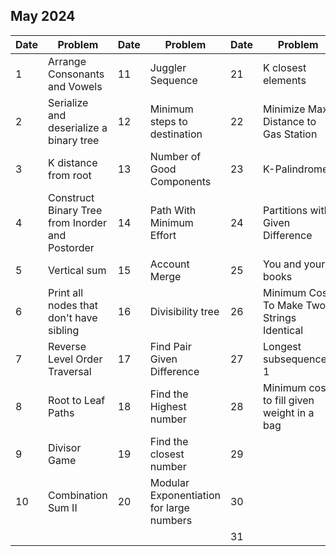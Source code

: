## May 2024

| Date | Problem                                          | Date | Problem                                  | Date | Problem                                    |
| ---- | ------------------------------------------------ | ---- | ---------------------------------------- | ---- | ------------------------------------------ |
| 1    | Arrange Consonants and Vowels                    | 11   | Juggler Sequence                         | 21   | K closest elements                         |
| 2    | Serialize and deserialize a binary tree          | 12   | Minimum steps to destination             | 22   | Minimize Max Distance to Gas Station       |
| 3    | K distance from root                             | 13   | Number of Good Components                | 23   | K-Palindrome                               |
| 4    | Construct Binary Tree from Inorder and Postorder | 14   | Path With Minimum Effort                 | 24   | Partitions with Given Difference           |
| 5    | Vertical sum                                     | 15   | Account Merge                            | 25   | You and your books                         |
| 6    | Print all nodes that don't have sibling          | 16   | Divisibility tree                        | 26   | Minimum Cost To Make Two Strings Identical |
| 7    | Reverse Level Order Traversal                    | 17   | Find Pair Given Difference               | 27   | Longest subsequence-1                      |
| 8    | Root to Leaf Paths                               | 18   | Find the Highest number                  | 28   | Minimum cost to fill given weight in a bag |
| 9    | Divisor Game                                     | 19   | Find the closest number                  | 29   |                                            |
| 10   | Combination Sum II                               | 20   | Modular Exponentiation for large numbers | 30   |                                            |
|      |                                                  |      |                                          | 31   |                                            |
